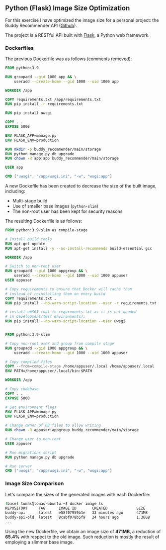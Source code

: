 ## Python (Flask) Image Size Optimization

For this exercise I have optimized the image size for a personal project: the Buddy Recommender API ([Github](https://github.com/tomurillo/Buddy-Recommender-API)).

The project is a RESTful API built with [Flask](https://flask.palletsprojects.com), a Python web framework.

### Dockerfiles

The previous Dockerfile was as follows (comments removed):

```dockerfile
FROM python:3.9

RUN groupadd --gid 1000 app && \
    useradd --create-home --gid 1000 --uid 1000 app

WORKDIR /app

COPY requirements.txt /app/requirements.txt
RUN pip install -r requirements.txt

RUN pip install uwsgi

COPY . .
EXPOSE 5000

ENV FLASK_APP=manage.py
ENV FLASK_ENV=production

RUN mkdir -p buddy_recommender/main/storage
RUN python manage.py db upgrade
RUN chown -R app:app buddy_recommender/main/storage

USER app

CMD ["uwsgi", "/app/wsgi.ini", "-w", "wsgi:app"]
```

A new Dockefile has been created to decrease the size of the built image, including:

* Multi-stage build
* Use of smaller base images (`python-slim`)
* The non-root user has been kept for security reasons

The resulting Dockerfile is as follows:

```dockerfile
FROM python:3.9-slim as compile-stage

# Install build tools
RUN apt-get update
RUN apt-get install -y --no-install-recommends build-essential gcc

WORKDIR /app

# Switch to non-root user
RUN groupadd --gid 1000 appgroup && \
    useradd --create-home --gid 1000 --uid 1000 appuser
USER appuser

# Copy requirements to ensure that Docker will cache them
# instead of reinstalling them on every build
COPY requirements.txt .
RUN pip install --no-warn-script-location --user -r requirements.txt

# install uWSGI (not in requrements.txt as it is not needed
# in development/test environments):
RUN pip install --no-warn-script-location --user uwsgi


FROM python:3.9-slim

# Copy non-root user and group from compile stage
RUN groupadd --gid 1000 appgroup && \
    useradd --create-home --gid 1000 --uid 1000 appuser

# Copy compiled files
COPY --from=compile-stage /home/appuser/.local /home/appuser/.local
ENV PATH=/home/appuser/.local/bin:$PATH

WORKDIR /app

# Copy codebase
COPY . .
EXPOSE 5000

# Set environment flags
ENV FLASK_APP=manage.py
ENV FLASK_ENV=production

# Change owner of DB files to allow writing
RUN chown -R appuser:appgroup buddy_recommender/main/storage

# Change user to non-root
USER appuser

# Run migrations script
RUN python manage.py db upgrade

# Run server
CMD ["uwsgi", "/app/wsgi.ini", "-w", "wsgi:app"]
```

### Image Size Comparison

Let's compare the sizes of the generated images with each Dockerfile:

```bash
(base) tomas@tomas-ubuntu:~$ docker image ls
REPOSITORY     TAG      IMAGE ID       CREATED             SIZE
buddy-api      latest   e58f07959b1e   33 minutes ago      471MB
buddy-api-old  latest   8cabf078b5f9   24 hours ago        1.36GB
...
```

Using the new Dockerfile, we obtain an image size of **471MB**, a reduction of **65.4%** with respect to the old image. Such reduction is mostly the result of employing a slimmer base image.